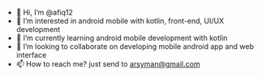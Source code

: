 - 👋 Hi, I’m @afiq12
- 👀 I’m interested in android mobile with kotlin, front-end, UI/UX development
- 🌱 I’m currently learning android mobile development with kotlin
- 💞️ I’m looking to collaborate on developing mobile android app and web interface 
- 📫 How to reach me? just send to arsyman@gmail.com

<!---
afiq12/afiq12 is a ✨ special ✨ repository because its `README.md` (this file) appears on your GitHub profile.
You can click the Preview link to take a look at your changes.
--->

